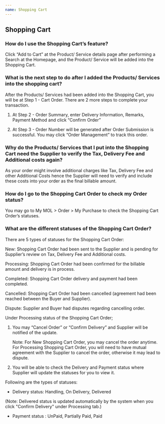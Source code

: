 ```yaml
---
name: Shopping Cart
---
```


## Shopping Cart

###  How do I use the Shopping Cart’s feature?

Click “Add to Cart” at the Product/ Service details page after performing a Search at the Homepage, and the Product/ Service will be added into the Shopping Cart.

###  What is the next step to do after I added the Products/ Services into the shopping cart?

After the Products/ Services had been added into the Shopping Cart, you will be at Step 1 - Cart Order. There are 2 more steps to complete your transaction.

1.	At Step 2 - Order Summary, enter Delivery Information, Remarks, Payment Method and click “Confirm Order”

2.	At Step 3 - Order Number will be generated after Order Submission is successful. You may click “Order Management” to track this order.

###  Why do the Products/ Services that I put into the Shopping Cart need the Supplier to verify the Tax, Delivery Fee and Additional costs again?

As your order might involve additional charges like Tax, Delivery Fee and other Additional Costs hence the Supplier will need to verify and include these costs into your order as the final billable amount. 

###  How do I go to the Shopping Cart Order to check my Order status?

You may go to My MOL > Order > My Purchase to check the Shopping Cart Order’s statuses.

###  What are the different statuses of the Shopping Cart Order?

There are 5 types of statuses for the Shopping Cart Order:

New: Shopping Cart Order had been sent to the Supplier and is pending for Supplier’s review on Tax, Delivery Fee and Additional costs.

Processing: Shopping Cart Order had been confirmed for the billable amount and delivery is in process.

Completed: Shopping Cart Order delivery and payment had been completed.

Cancelled: Shopping Cart Order had been cancelled (agreement had been reached between the Buyer and Supplier).

Dispute: Supplier and Buyer had disputes regarding cancelling order. 

Under Processing status of the Shopping Cart Order; 

1.	You may “Cancel Order” or “Confirm Delivery” and Supplier will be notified of the update.

  	Note: For New Shopping Cart Order, you may cancel the order anytime. For Processing Shopping Cart Order, you will need to have mutual agreement with the Supplier to cancel the order, otherwise it may lead to dispute.

2.	You will be able to check the Delivery and Payment status where Supplier will update the statuses for you to view it. 

Following are the types of statuses:

-	Delivery status: Handling, On Delivery, Delivered 

  (Note: Delivered status is updated automatically by the system when you click "Confirm Delivery" under Processing tab.)

-	Payment status : UnPaid, Partially Paid, Paid 
